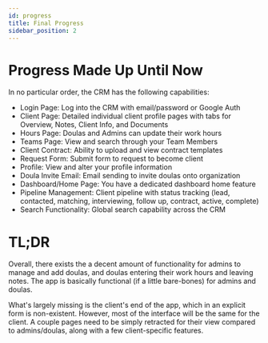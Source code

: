```yaml
---
id: progress
title: Final Progress
sidebar_position: 2
---
```


# Progress Made Up Until Now

In no particular order, the CRM has the following capabilities:

- Login Page: Log into the CRM with email/password or Google Auth
- Client Page: Detailed individual client profile pages with tabs for Overview, Notes, Client Info, and Documents
- Hours Page: Doulas and Admins can update their work hours
- Teams Page: View and search through your Team Members 
- Client Contract: Ability to upload and view contract templates
- Request Form: Submit form to request to become client
- Profile: View and alter your profile information
- Doula Invite Email: Email sending to invite doulas onto organization
- Dashboard/Home Page: You have a dedicated dashboard home feature
- Pipeline Management: Client pipeline with status tracking (lead, contacted, matching, interviewing, follow up, contract, active, complete)
- Search Functionality: Global search capability across the CRM

# TL;DR

Overall, there exists the a decent amount of functionality for admins to manage and add doulas, and doulas entering their work hours and leaving notes. The app is basically functional (if a little bare-bones) for admins and doulas.

What's largely missing is the client's end of the app, which in an explicit form is non-existent. However, most of the interface will be the same for the client. A couple pages need to be simply retracted for their view compared to admins/doulas, along with a few client-specific features.   